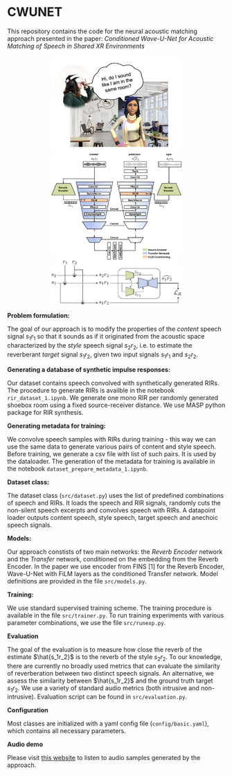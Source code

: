 # CWUNET

This repository contains the code for the neural acoustic matching approach presented in the paper: 
*Conditioned Wave-U-Net for Acoustic Matching of Speech in Shared XR Environments*

<p align="center">
  <img src="images/problem.png" width="300">
  <img src="images/network.svg" width="300">
  <img src="images/block.svg" width="300">
</p>

**Problem formulation:**

The goal of our approach is to modify the properties of the *content* speech signal $s_1r_1$ so that it sounds as if it originated from the acoustic space characterized by the *style* speech signal $s_2r_2$, i.e. to estimate the reverberant *target* signal $s_1r_2$, given two input signals $s_1r_1$ and $s_2r_2$. 

**Generating a database of synthetic impulse responses:**

Our dataset contains speech convolved with synthetically generated RIRs. The procedure to generate RIRs is availble in the notebook `rir_dataset_1.ipynb`. We generate one mono RIR per randomly generated shoebox room using a fixed source-receiver distance. We use MASP python package for RIR synthesis. 

**Generating metadata for training:**

We convolve speech samples with RIRs during training - this way we can use the same data to generate various pairs of content and style speech. Before training, we generate a csv file with list of such pairs. It is used by the dataloader. The generation of the metadata for training is available in the notebook `dataset_prepare_metadata_1.ipynb`.

**Dataset class:**

The dataset class (`src/dataset.py`) uses the list of predefined combinations of speech and RIRs. It loads the speech and RIR signals, randomly cuts the non-silent speech excerpts and convolves speech with RIRs. A datapoint loader outputs content speech, style speech, target speech and anechoic speech signals. 

**Models:**

Our approach constists of two main networks: the *Reverb Encoder* network and the *Transfer* network, conditioned on the embedding from the Reverb Encoder. In the paper we use encoder from FINS [1] for the Reverb Encoder, Wave-U-Net with FiLM layers as the conditioned Transfer network. Model definitions are provided in the file `src/models.py`. 

**Training:**

We use standard supervised training scheme. The training procedure is available in the file `src/trainer.py`. To run training experiments with various parameter combinations, we use the file `src/runexp.py`. 

**Evaluation**

The goal of the evaluation is to measure how close the reverb of the estimate $\hat{s_1r_2}$ is to the reverb of the style $s_2r_2$. To our knowledge, there are currently no broadly used metrics that can evaluate the similarity of reverberation between two distinct speech signals. An alternative, we assess the similarity between $\hat{s_1r_2}$ and the ground truth target $s_1r_2$. We use a variety of standard audio metrics (both intrusive and non-intrusive). Evaluation script can be found in `src/evaluation.py`.

**Configuration**

Most classes are initialized with a yaml config file (`config/basic.yaml`), which contains all necessary parameters.

**Audio demo**

Please visit [this website](https://joaluba.github.io/CWUNET-demo/) to listen to audio samples generated by the approach.
